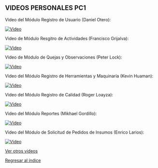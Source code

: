 ## VIDEOS PERSONALES PC1

Video del Módulo Registro de Usuario (Daniel Otero):

[![Video](https://img.youtube.com/vi/xoLmPkPB8ps/0.jpg)](https://youtu.be/xoLmPkPB8ps)

Video de Módulo Resgitro de Actividades (Francisco Grijalva):

[![Video](https://img.youtube.com/vi/YgV6mvXwKWA/0.jpg)](https://youtu.be/YgV6mvXwKWA)

Video de Módulo de Quejas y Observaciones (Peter Lock):

[![Video](https://img.youtube.com/vi/bv8ZALdnsOU/0.jpg)](https://youtu.be/bv8ZALdnsOU)

Video del Módulo Registro de Herramientas y Maquinaría (Kevin Huaman):

[![Video](https://img.youtube.com/vi/FMnVUmkMquU/0.jpg)](https://youtu.be/FMnVUmkMquU)

Video del Módulo Registro de Calidad (Roger Loayza):

[![Video](https://img.youtube.com/vi/csDmcXrocko/0.jpg)](https://youtu.be/csDmcXrocko)

Video del Módulo Reportes (Mikhael Gordillo): 

[![Video](https://img.youtube.com/vi/v0C3L9EhKoQ/0.jpg)](https://youtu.be/v0C3L9EhKoQ)

Video del Módulo de Solicitud de Pedidos de Insumos (Enrico Larios):

[![Video](https://img.youtube.com/vi/yvkwDeFw56k/0.jpg)](https://youtu.be/yvkwDeFw56k)


[Ver otros videos](../Videos.md)

[Regresar al índice](../README.md)

